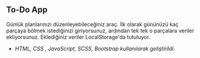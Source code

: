 ## **To-Do App**
Günlük planlarınızı düzenleyebileceğiniz araç. 
İlk olarak gününüzü kaç parçaya bölmek istediğinizi giriyorsunuz, ardından tek tek o parçalara veriler ekliyorsunuz. Eklediğiniz veriler LocalStorage'da tutuluyor. 

 - *HTML, CSS , JavaScript, SCSS, Bootstrap kullanılarak geliştirildi.*
